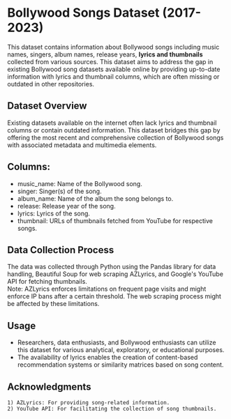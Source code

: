 # Bollywood Songs Dataset (2017-2023)
This dataset contains information about Bollywood songs including music names, singers, album names, release years, <b>lyrics and thumbnails</b> collected from various sources. This dataset aims to address the gap in existing Bollywood song datasets available online by providing up-to-date information with lyrics and thumbnail columns, which are often missing or outdated in other repositories.

## Dataset Overview
Existing datasets available on the internet often lack lyrics and thumbnail columns or contain outdated information. This dataset bridges this gap by offering the most recent and comprehensive collection of Bollywood songs with associated metadata and multimedia elements.

## Columns:
- music_name: Name of the Bollywood song.
- singer: Singer(s) of the song.
- album_name: Name of the album the song belongs to.
- release: Release year of the song.
- lyrics: Lyrics of the song.
- thumbnail: URLs of thumbnails fetched from YouTube for respective songs.

## Data Collection Process
The data was collected through Python using the Pandas library for data handling, Beautiful Soup for web scraping AZLyrics, and Google's YouTube API for fetching thumbnails.<br>
Note:
AZLyrics enforces limitations on frequent page visits and might enforce IP bans after a certain threshold. The web scraping process might be affected by these limitations.

## Usage
- Researchers, data enthusiasts, and Bollywood enthusiasts can utilize this dataset for various analytical, exploratory, or educational purposes.
- The availability of lyrics enables the creation of content-based recommendation systems or similarity matrices based on song content.

## Acknowledgments
    1) AZLyrics: For providing song-related information.
    2) YouTube API: For facilitating the collection of song thumbnails.
